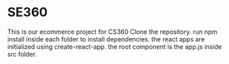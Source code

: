 # SE360
This is our ecommerce project for CS360
Clone the repository.
run npm install inside each folder to install dependencies.
the react apps are initialized using create-react-app.
the root component is the app.js inside src folder.
